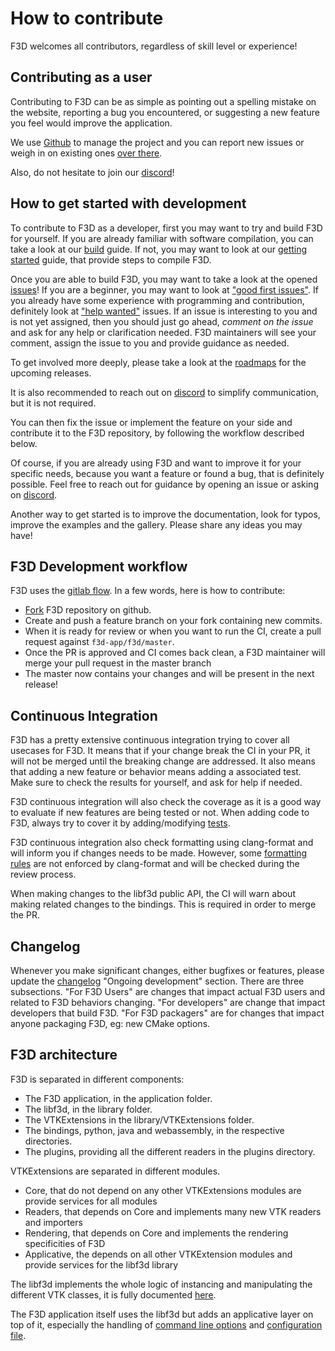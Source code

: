 # How to contribute

F3D welcomes all contributors, regardless of skill level or experience!

## Contributing as a user

Contributing to F3D can be as simple as pointing out a spelling mistake on the website,
reporting a bug you encountered, or suggesting a new feature you feel would improve the application.

We use [Github](https://github.com/f3d-app/f3d) to manage the project and you can report new issues or weigh
in on existing ones [over there](https://github.com/f3d-app/f3d/issues).

Also, do not hesitate to join our [discord](https://discord.f3d.app)!

## How to get started with development

To contribute to F3D as a developer, first you may want to try and build F3D for yourself.
If you are already familiar with software compilation, you can take a look at our [build](doc/dev/BUILD.md) guide.
If not, you may want to look at our [getting started](doc/dev/GETTING_STARTED.md) guide, that provide steps to compile F3D.

Once you are able to build F3D, you may want to take a look at the opened [issues](https://github.com/f3d-app/f3d/issues)!
If you are a beginner, you may want to look at ["good first issues"](https://github.com/f3d-app/f3d/issues?q=is%3Aopen+is%3Aissue+label%3A%22good+first+issue%22).
If you already have some experience with programming and contribution, definitely look at ["help wanted"](https://github.com/f3d-app/f3d/issues?q=is%3Aopen+is%3Aissue+label%3A%22help+wanted%22) issues.
If an issue is interesting to you and is not yet assigned, then you should just go ahead, *comment on the issue* and ask for any help or clarification needed.
F3D maintainers will see your comment, assign the issue to you and provide guidance as needed.

To get involved more deeply, please take a look at the [roadmaps](doc/dev/ROADMAPS_AND_RELEASES.md) for the upcoming releases.

It is also recommended to reach out on [discord](https://discord.f3d.app) to simplify communication, but it is not required.

You can then fix the issue or implement the feature on your side and contribute it to the F3D repository, by following the workflow described below.

Of course, if you are already using F3D and want to improve it for your specific needs, because you want a feature or found a bug,
that is definitely possible. Feel free to reach out for guidance by opening an issue or asking on [discord](https://discord.f3d.app).

Another way to get started is to improve the documentation, look for typos, improve the examples and the gallery. Please share any ideas you may have!

## F3D Development workflow

F3D uses the [gitlab flow](https://docs.gitlab.com/ee/topics/gitlab_flow.html). In a few words, here is how to contribute:
- [Fork](https://github.com/f3d-app/f3d/fork) F3D repository on github.
- Create and push a feature branch on your fork containing new commits.
- When it is ready for review or when you want to run the CI, create a pull request against `f3d-app/f3d/master`.
- Once the PR is approved and CI comes back clean, a F3D maintainer will merge your pull request in the master branch
- The master now contains your changes and will be present in the next release!

## Continuous Integration

F3D has a pretty extensive continuous integration trying to cover all usecases for F3D.
It means that if your change break the CI in your PR, it will not be merged until the breaking change are addressed.
It also means that adding a new feature or behavior means adding a associated test.
Make sure to check the results for yourself, and ask for help if needed.

F3D continuous integration will also check the coverage as it is a good way to evaluate if new features are being tested or not.
When adding code to F3D, always try to cover it by adding/modifying [tests](doc/dev/TESTING.md).

F3D continuous integration also check formatting using clang-format and will inform you if changes needs to be made.
However, some [formatting rules](doc/dev/CODING_STYLE.md) are not enforced by clang-format and will be checked during the review process.

When making changes to the libf3d public API, the CI will warn about making related changes to the bindings. This is required in order to merge the PR.

## Changelog

Whenever you make significant changes, either bugfixes or features, please update the [changelog](doc/CHANGELOG.md) "Ongoing development" section.
There are three subsections. "For F3D Users" are changes that impact actual F3D users and related to F3D behaviors changing. "For developers" are change
that impact developers that build F3D. "For F3D packagers" are for changes that impact anyone packaging F3D, eg: new CMake options.

## F3D architecture

F3D is separated in different components:
- The F3D application, in the application folder.
- The libf3d, in the library folder.
- The VTKExtensions in the library/VTKExtensions folder.
- The bindings, python, java and webassembly, in the respective directories.
- The plugins, providing all the different readers in the plugins directory.

VTKExtensions are separated in different modules.
- Core, that do not depend on any other VTKExtensions modules are provide services for all modules
- Readers, that depends on Core and implements many new VTK readers and importers
- Rendering, that depends on Core and implements the rendering specificities of F3D
- Applicative, the depends on all other VTKExtension modules and provide services for the libf3d library

The libf3d implements the whole logic of instancing and manipulating the different VTK classes, it is fully documented [here](doc/libf3d/README_LIBF3D.md).

The F3D application itself uses the libf3d but adds an applicative layer on top of it, especially the handling of [command line options](doc/user/OPTIONS.md)
and [configuration file](doc/user/CONFIGURATION_FILE.md).
